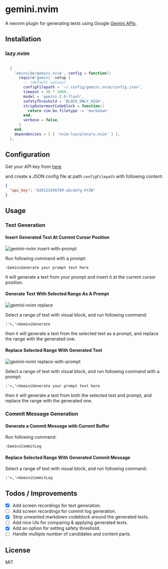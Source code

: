 # gemini.nvim

A neovim plugin for generating texts using Google [Gemini APIs](https://ai.google.dev/tutorials/rest_quickstart).

## Installation

### lazy.nvim

```lua

  {
    'meinside/gemini.nvim', config = function()
      require'gemini'.setup {
        -- (default values)
        configFilepath = '~/.config/gemini.nvim/config.json',
        timeout = 30 * 1000,
        model = 'gemini-2.0-flash',
        safetyThreshold = 'BLOCK_ONLY_HIGH',
        stripOutermostCodeblock = function()
          return vim.bo.filetype ~= 'markdown'
        end,
        verbose = false,
      }
    end,
    dependencies = { { 'nvim-lua/plenary.nvim' } },
  },

```

## Configuration

Get your API key from [here](https://makersuite.google.com/app/apikey)

and create a JSON config file at path `configFilepath` with following content:

```json
{
  "api_key": "AI0123456789-abcdefg-XYZW"
}
```

## Usage

### Text Generation

#### Insert Generated Text At Current Cursor Position

![gemini-nvim insert-with-prompt](https://github.com/meinside/gemini.nvim/assets/185988/f0575fe1-b40d-4962-9cec-f22818635767)

Run following command with a prompt:

```
:GeminiGenerate your prompt text here
```

It will generate a text from your prompt and insert it at the current cursor position.

#### Generate Text With Selected Range As A Prompt

![gemini-nvim replace](https://github.com/meinside/gemini.nvim/assets/185988/aeb5aee1-0078-4407-9acd-e9628b519420)

Select a range of text with visual block, and run following command:

```
:'<,'>GeminiGenerate
```

then it will generate a text from the selected text as a prompt, and replace the range with the generated one.

#### Replace Selected Range With Generated Text

![gemini-nvim replace-with-prompt](https://github.com/meinside/gemini.nvim/assets/185988/831aa4f2-cfb9-4253-8cf6-e585b7617284)

Select a range of text with visual block, and run following command with a prompt:

```
:'<,'>GeminiGenerate your prompt text here
```

then it will generate a text from both the selected text and prompt, and replace the range with the generated one.

### Commit Message Generation

#### Generate a Commit Message with Current Buffer

Run following command:

```
:GeminiCommitLog
```

#### Replace Selected Range With Generated Commit Message

Select a range of text with visual block, and run following command:

```
:'<,'>GeminiCommitLog
```

## Todos / Improvements

- [X] Add screen recordings for text generation.
- [ ] Add screen recordings for commit log generation.
- [X] Strip unwanted markdown codeblock around the generated texts.
- [ ] Add nice UIs for comparing & applying generated texts.
- [X] Add an option for setting safety threshold.
- [ ] Handle multiple number of candidates and content parts.

## License

MIT

